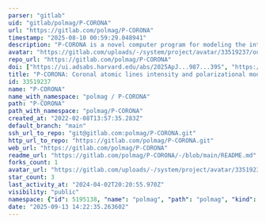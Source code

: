 ```yaml
---
parser: "gitlab"
uid: "gitlab/polmag/P-CORONA"
url: "https://gitlab.com/polmag/P-CORONA"
timestamp: "2025-08-10 00:59:29.048941"
description: "P-CORONA is a novel computer program for modeling the intensity and polarization of coronal atomic lines in any given three dimensional (3D) model of the solar corona."
avatar: "https://gitlab.com/uploads/-/system/project/avatar/33519237/out.png"
repo_url: "https://gitlab.com/polmag/P-CORONA"
doi: ["https://ui.adsabs.harvard.edu/abs/2025ApJ...987...39S", "https://ui.adsabs.harvard.edu/abs/2025ascl.soft07024S/abstract"]
title: "P-CORONA: Coronal atomic lines intensity and polarizational modeler"
id: 33519237
name: "P-CORONA"
name_with_namespace: "polmag / P-CORONA"
path: "P-CORONA"
path_with_namespace: "polmag/P-CORONA"
created_at: "2022-02-08T13:57:35.283Z"
default_branch: "main"
ssh_url_to_repo: "git@gitlab.com:polmag/P-CORONA.git"
http_url_to_repo: "https://gitlab.com/polmag/P-CORONA.git"
web_url: "https://gitlab.com/polmag/P-CORONA"
readme_url: "https://gitlab.com/polmag/P-CORONA/-/blob/main/README.md"
forks_count: 1
avatar_url: "https://gitlab.com/uploads/-/system/project/avatar/33519237/out.png"
star_count: 3
last_activity_at: "2024-04-02T20:20:55.970Z"
visibility: "public"
namespace: {"id": 5195138, "name": "polmag", "path": "polmag", "kind": "group", "full_path": "polmag", "parent_id": null, "avatar_url": "/uploads/-/system/group/avatar/5195138/POLMAG_COMPACTO_COLOR_NEGRO.png", "web_url": "https://gitlab.com/groups/polmag"}
date: "2025-09-13 14:22:35.263602"
---
```

